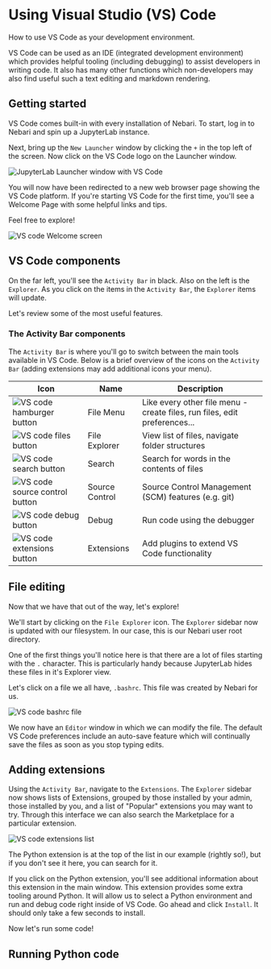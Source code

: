 # Using Visual Studio (VS) Code

How to use VS Code as your development environment.

VS Code can be used as an IDE (integrated development environment) which
provides helpful tooling (including debugging) to assist developers in writing
code. It also has many other functions which non-developers may also find
useful such a text editing and markdown rendering.

## Getting started

VS Code comes built-in with every installation of Nebari. To start, log in
to Nebari and spin up a JupyterLab instance.

Next, bring up the `New Launcher` window by clicking the `+` in the top left of
the screen. Now click on the VS Code logo on the Launcher window.

![JupyterLab Launcher window with VS Code](/img/vscode_launcher.png)

You will now have been redirected to a new web browser page showing the VS
Code platform. If you're starting VS Code for the first time, you'll see a
Welcome Page with some helpful links and tips.

Feel free to explore!

![VS code Welcome screen](/img/vscode_welcome.png)

## VS Code components

On the far left, you'll see the `Activity Bar` in black. Also on the left is
the `Explorer`. As you click on the items in the `Activity Bar`, the `Explorer`
items will update.

Let's review some of the most useful features.

### The Activity Bar components

The `Activity Bar` is where you'll go to switch between the main tools
available in VS Code. Below is a brief overview of the icons on the
`Activity Bar` (adding extensions may add additional icons your menu).

| Icon                                                             | Name           | Description                                                               |
| ---------------------------------------------------------------- | -------------- | ------------------------------------------------------------------------- |
| ![VS code hamburger button](/img/vscode_hamburger.png)           | File Menu      | Like every other file menu - create files, run files, edit preferences... |
| ![VS code files button](/img/vscode_files.png)                   | File Explorer  | View list of files, navigate folder structures                            |
| ![VS code search button](/img/vscode_search.png)                 | Search         | Search for words in the contents of files                                 |
| ![VS code source control button](/img/vscode_source_control.png) | Source Control | Source Control Management (SCM) features (e.g. git)                        |
| ![VS code debug button](/img/vscode_debug.png)                   | Debug          | Run code using the debugger                                               |
| ![VS code extensions button](/img/vscode_extensions.png)         | Extensions     | Add plugins to extend VS Code functionality                               |

## File editing

Now that we have that out of the way, let's explore!

We'll start by clicking on the `File Explorer` icon. The `Explorer` sidebar now
is updated with our filesystem. In our case, this is our Nebari user root
directory.

One of the first things you'll notice here is that there are a lot of files
starting with the `.` character. This is particularly handy because JupyterLab
hides these files in it's Explorer view.

Let's click on a file we all have, `.bashrc`. This file was created by Nebari
for us.

![VS code bashrc file](/img/vscode_bashrc.png)

We now have an `Editor` window in which we can modify the file. The default
VS Code preferences include an auto-save feature which will continually save
the files as soon as you stop typing edits.

## Adding extensions

Using the `Activity Bar`, navigate to the `Extensions`. The `Explorer` sidebar
now shows lists of Extensions, grouped by those installed by your admin, those
installed by you, and a list of "Popular" extensions you may want to try.
Through this interface we can also search the Marketplace for a particular
extension.

![VS code extensions list](/img/vscode_extensions_list.png)

The Python extension is at the top of the list in our example (rightly so!),
but if you don't see it here, you can search for it.

If you click on the Python extension, you'll see additional information about
this extension in the main window. This extension provides some extra tooling
around Python. It will allow us to select a Python environment and run and
debug code right inside of VS Code. Go ahead and click `Install`. It should
only take a few seconds to install.

Now let's run some code!

## Running Python code
